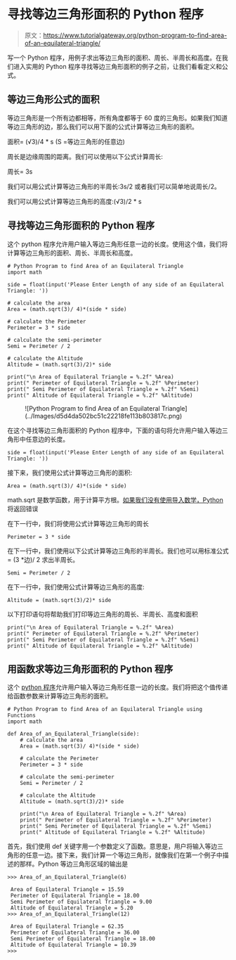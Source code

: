 # 寻找等边三角形面积的 Python 程序

> 原文：<https://www.tutorialgateway.org/python-program-to-find-area-of-an-equilateral-triangle/>

写一个 Python 程序，用例子求出等边三角形的面积、周长、半周长和高度。在我们进入实用的 Python 程序寻找等边三角形面积的例子之前，让我们看看定义和公式。

## 等边三角形公式的面积

等边三角形是一个所有边都相等，所有角度都等于 60 度的三角形。如果我们知道等边三角形的边，那么我们可以用下面的公式计算等边三角形的面积。

面积= (√3)/4 * s (S =等边三角形的任意边)

周长是边缘周围的距离。我们可以使用以下公式计算周长:

周长= 3s

我们可以用公式计算等边三角形的半周长:3s/2 或者我们可以简单地说周长/2。

我们可以用公式计算等边三角形的高度:(√3)/2 * s

## 寻找等边三角形面积的 Python 程序

这个 python 程序允许用户输入等边三角形任意一边的长度。使用这个值，我们将计算等边三角形的面积、周长、半周长和高度。

```
# Python Program to find Area of an Equilateral Triangle
import math

side = float(input('Please Enter Length of any side of an Equilateral Triangle: '))

# calculate the area
Area = (math.sqrt(3)/ 4)*(side * side)

# calculate the Perimeter
Perimeter = 3 * side

# calculate the semi-perimeter
Semi = Perimeter / 2

# calculate the Altitude
Altitude = (math.sqrt(3)/2)* side

print("\n Area of Equilateral Triangle = %.2f" %Area)
print(" Perimeter of Equilateral Triangle = %.2f" %Perimeter)
print(" Semi Perimeter of Equilateral Triangle = %.2f" %Semi)
print(" Altitude of Equilateral Triangle = %.2f" %Altitude)
```

<figure class="wp-block-image">![Python Program to find Area of an Equilateral Triangle](../Images/d5d4da502bc51c22218fe113b803817c.png)</figure>

在这个寻找等边三角形面积的 Python 程序中，下面的语句将允许用户输入等边三角形中任意边的长度。

```
side = float(input('Please Enter Length of any side of an Equilateral Triangle: '))
```

接下来，我们使用公式计算等边三角形的面积:

```
Area = (math.sqrt(3)/ 4)*(side * side)
```

math.sqrt 是数学函数，用于计算平方根。[如果我们没有使用导入数学，Python](https://www.tutorialgateway.org/python-tutorial/) 将返回错误

在下一行中，我们将使用公式计算等边三角形的周长

```
Perimeter = 3 * side
```

在下一行中，我们使用以下公式计算等边三角形的半周长。我们也可以用标准公式= (3 *边)/ 2 求出半周长。

```
Semi = Perimeter / 2
```

在下一行中，我们使用公式计算等边三角形的高度:

```
Altitude = (math.sqrt(3)/2)* side
```

以下打印语句将帮助我们打印等边三角形的周长、半周长、高度和面积

```
print("\n Area of Equilateral Triangle = %.2f" %Area)
print(" Perimeter of Equilateral Triangle = %.2f" %Perimeter)
print(" Semi Perimeter of Equilateral Triangle = %.2f" %Semi)
print(" Altitude of Equilateral Triangle = %.2f" %Altitude)
```

## 用函数求等边三角形面积的 Python 程序

这个 [python 程序](https://www.tutorialgateway.org/python-programming-examples/)允许用户输入等边三角形任意一边的长度。我们将把这个值传递给函数参数来计算等边三角形的面积。

```
# Python Program to find Area of an Equilateral Triangle using Functions
import math

def Area_of_an_Equilateral_Triangle(side):
    # calculate the area
    Area = (math.sqrt(3)/ 4)*(side * side)

    # calculate the Perimeter
    Perimeter = 3 * side

    # calculate the semi-perimeter
    Semi = Perimeter / 2

    # calculate the Altitude
    Altitude = (math.sqrt(3)/2)* side

    print("\n Area of Equilateral Triangle = %.2f" %Area)
    print(" Perimeter of Equilateral Triangle = %.2f" %Perimeter)
    print(" Semi Perimeter of Equilateral Triangle = %.2f" %Semi)
    print(" Altitude of Equilateral Triangle = %.2f" %Altitude)
```

首先，我们使用 def 关键字用一个参数定义了函数。意思是，用户将输入等边三角形的任意一边。接下来，我们计算一个等边三角形，就像我们在第一个例子中描述的那样。Python 等边三角形区域的输出是

```
>>> Area_of_an_Equilateral_Triangle(6)

 Area of Equilateral Triangle = 15.59
 Perimeter of Equilateral Triangle = 18.00
 Semi Perimeter of Equilateral Triangle = 9.00
 Altitude of Equilateral Triangle = 5.20
>>> Area_of_an_Equilateral_Triangle(12)

 Area of Equilateral Triangle = 62.35
 Perimeter of Equilateral Triangle = 36.00
 Semi Perimeter of Equilateral Triangle = 18.00
 Altitude of Equilateral Triangle = 10.39
>>> 
```